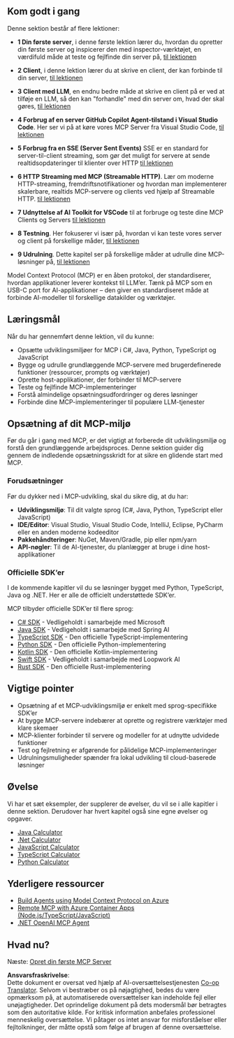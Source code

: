 <!--
CO_OP_TRANSLATOR_METADATA:
{
  "original_hash": "9191921de355cd9c8f46ebe21bdd52fd",
  "translation_date": "2025-06-13T00:05:05+00:00",
  "source_file": "03-GettingStarted/README.md",
  "language_code": "da"
}
-->
## Kom godt i gang

Denne sektion består af flere lektioner:

- **1 Din første server**, i denne første lektion lærer du, hvordan du opretter din første server og inspicerer den med inspector-værktøjet, en værdifuld måde at teste og fejlfinde din server på, [til lektionen](/03-GettingStarted/01-first-server/README.md)

- **2 Client**, i denne lektion lærer du at skrive en client, der kan forbinde til din server, [til lektionen](/03-GettingStarted/02-client/README.md)

- **3 Client med LLM**, en endnu bedre måde at skrive en client på er ved at tilføje en LLM, så den kan "forhandle" med din server om, hvad der skal gøres, [til lektionen](/03-GettingStarted/03-llm-client/README.md)

- **4 Forbrug af en server GitHub Copilot Agent-tilstand i Visual Studio Code**. Her ser vi på at køre vores MCP Server fra Visual Studio Code, [til lektionen](/03-GettingStarted/04-vscode/README.md)

- **5 Forbrug fra en SSE (Server Sent Events)** SSE er en standard for server-til-client streaming, som gør det muligt for servere at sende realtidsopdateringer til klienter over HTTP [til lektionen](/03-GettingStarted/05-sse-server/README.md)

- **6 HTTP Streaming med MCP (Streamable HTTP)**. Lær om moderne HTTP-streaming, fremdriftsnotifikationer og hvordan man implementerer skalerbare, realtids MCP-servere og clients ved hjælp af Streamable HTTP. [til lektionen](/03-GettingStarted/06-http-streaming/README.md)

- **7 Udnyttelse af AI Toolkit for VSCode** til at forbruge og teste dine MCP Clients og Servers [til lektionen](/03-GettingStarted/07-aitk/README.md)

- **8 Testning**. Her fokuserer vi især på, hvordan vi kan teste vores server og client på forskellige måder, [til lektionen](/03-GettingStarted/08-testing/README.md)

- **9 Udrulning**. Dette kapitel ser på forskellige måder at udrulle dine MCP-løsninger på, [til lektionen](/03-GettingStarted/09-deployment/README.md)


Model Context Protocol (MCP) er en åben protokol, der standardiserer, hvordan applikationer leverer kontekst til LLM’er. Tænk på MCP som en USB-C port for AI-applikationer – den giver en standardiseret måde at forbinde AI-modeller til forskellige datakilder og værktøjer.

## Læringsmål

Når du har gennemført denne lektion, vil du kunne:

- Opsætte udviklingsmiljøer for MCP i C#, Java, Python, TypeScript og JavaScript
- Bygge og udrulle grundlæggende MCP-servere med brugerdefinerede funktioner (ressourcer, prompts og værktøjer)
- Oprette host-applikationer, der forbinder til MCP-servere
- Teste og fejlfinde MCP-implementeringer
- Forstå almindelige opsætningsudfordringer og deres løsninger
- Forbinde dine MCP-implementeringer til populære LLM-tjenester

## Opsætning af dit MCP-miljø

Før du går i gang med MCP, er det vigtigt at forberede dit udviklingsmiljø og forstå den grundlæggende arbejdsproces. Denne sektion guider dig gennem de indledende opsætningsskridt for at sikre en glidende start med MCP.

### Forudsætninger

Før du dykker ned i MCP-udvikling, skal du sikre dig, at du har:

- **Udviklingsmiljø**: Til dit valgte sprog (C#, Java, Python, TypeScript eller JavaScript)
- **IDE/Editor**: Visual Studio, Visual Studio Code, IntelliJ, Eclipse, PyCharm eller en anden moderne kodeeditor
- **Pakkehåndteringer**: NuGet, Maven/Gradle, pip eller npm/yarn
- **API-nøgler**: Til de AI-tjenester, du planlægger at bruge i dine host-applikationer

### Officielle SDK’er

I de kommende kapitler vil du se løsninger bygget med Python, TypeScript, Java og .NET. Her er alle de officielt understøttede SDK’er.

MCP tilbyder officielle SDK’er til flere sprog:
- [C# SDK](https://github.com/modelcontextprotocol/csharp-sdk) - Vedligeholdt i samarbejde med Microsoft
- [Java SDK](https://github.com/modelcontextprotocol/java-sdk) - Vedligeholdt i samarbejde med Spring AI
- [TypeScript SDK](https://github.com/modelcontextprotocol/typescript-sdk) - Den officielle TypeScript-implementering
- [Python SDK](https://github.com/modelcontextprotocol/python-sdk) - Den officielle Python-implementering
- [Kotlin SDK](https://github.com/modelcontextprotocol/kotlin-sdk) - Den officielle Kotlin-implementering
- [Swift SDK](https://github.com/modelcontextprotocol/swift-sdk) - Vedligeholdt i samarbejde med Loopwork AI
- [Rust SDK](https://github.com/modelcontextprotocol/rust-sdk) - Den officielle Rust-implementering

## Vigtige pointer

- Opsætning af et MCP-udviklingsmiljø er enkelt med sprog-specifikke SDK’er
- At bygge MCP-servere indebærer at oprette og registrere værktøjer med klare skemaer
- MCP-klienter forbinder til servere og modeller for at udnytte udvidede funktioner
- Test og fejlretning er afgørende for pålidelige MCP-implementeringer
- Udrulningsmuligheder spænder fra lokal udvikling til cloud-baserede løsninger

## Øvelse

Vi har et sæt eksempler, der supplerer de øvelser, du vil se i alle kapitler i denne sektion. Derudover har hvert kapitel også sine egne øvelser og opgaver.

- [Java Calculator](./samples/java/calculator/README.md)
- [.Net Calculator](../../../03-GettingStarted/samples/csharp)
- [JavaScript Calculator](./samples/javascript/README.md)
- [TypeScript Calculator](./samples/typescript/README.md)
- [Python Calculator](../../../03-GettingStarted/samples/python)

## Yderligere ressourcer

- [Build Agents using Model Context Protocol on Azure](https://learn.microsoft.com/azure/developer/ai/intro-agents-mcp)
- [Remote MCP with Azure Container Apps (Node.js/TypeScript/JavaScript)](https://learn.microsoft.com/samples/azure-samples/mcp-container-ts/mcp-container-ts/)
- [.NET OpenAI MCP Agent](https://learn.microsoft.com/samples/azure-samples/openai-mcp-agent-dotnet/openai-mcp-agent-dotnet/)

## Hvad nu?

Næste: [Opret din første MCP Server](/03-GettingStarted/01-first-server/README.md)

**Ansvarsfraskrivelse**:  
Dette dokument er oversat ved hjælp af AI-oversættelsestjenesten [Co-op Translator](https://github.com/Azure/co-op-translator). Selvom vi bestræber os på nøjagtighed, bedes du være opmærksom på, at automatiserede oversættelser kan indeholde fejl eller unøjagtigheder. Det oprindelige dokument på dets modersmål bør betragtes som den autoritative kilde. For kritisk information anbefales professionel menneskelig oversættelse. Vi påtager os intet ansvar for misforståelser eller fejltolkninger, der måtte opstå som følge af brugen af denne oversættelse.